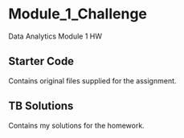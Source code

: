 # Module_1_Challenge
Data Analytics Module 1 HW

## Starter Code 
Contains original files supplied for the assignment.

## TB Solutions
Contains my solutions for the homework.

